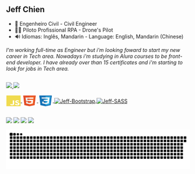 ## Jeff Chien

- 👷‍ Engenheiro Civil - Civil Engineer
- 👨‍✈️ Piloto Profissional RPA - Drone's Pilot
- 🔊 Idiomas: Inglês, Mandarin - Language: English, Mandarin (Chinese)

*I'm working full-time as Engineer but i'm looking foward to start my new career in Tech area. Nowadays i'm studying in Alura courses to be front-end developer. 
I have already over than 15 certificates and i'm starting to look for jobs in Tech area.*

##

<div align="left">
  <a href="https://github.com/JeffChien1">
  <img height="180em" src="https://github-readme-stats.vercel.app/api?username=JeffChien1&show_icons=true&theme=tokyonight&include_all_commits=true&count_private=true"/>
  <img height="180em" src="https://github-readme-stats.vercel.app/api/top-langs/?username=JeffChien1&layout=compact&langs_count=7&theme=tokyonight"/>
</div>
<div style="display: inline_block"><br>
  <img align="center" alt="Jeff-Js" height="30" width="40" src="https://raw.githubusercontent.com/devicons/devicon/master/icons/javascript/javascript-plain.svg">
  <img align="center" alt="Jeff-HTML" height="30" width="40" src="https://raw.githubusercontent.com/devicons/devicon/master/icons/html5/html5-original.svg">
  <img align="center" alt="Jeff-CSS" height="30" width="40" src="https://raw.githubusercontent.com/devicons/devicon/master/icons/css3/css3-original.svg">
  <img align="center" alt="Jeff-Bootstrap" height="30" width="40" src="https://cdn.jsdelivr.net/gh/devicons/devicon/icons/bootstrap/bootstrap-plain-wordmark.svg" />
  <img align="center" alt="Jeff-SASS" height="30" width="40" src="https://cdn.jsdelivr.net/gh/devicons/devicon/icons/sass/sass-original.svg" />
          

          
</div>
  
  ##
  
<div>
  <a href="https://web.whatsapp.com/send?phone=5599996453446" target="_blank"><img src="https://img.shields.io/badge/WhatsApp-25D366?style=for-the-badge&logo=whatsapp&logoColor=white" target="_blank"></a>
  <a href="https://www.instagram.com/jeff.chien/" target="_blank"><img src="https://img.shields.io/badge/-Instagram-%23E4405F?style=for-the-badge&logo=instagram&logoColor=white" target="_blank"></a>
  <a href = "mailto:eng.jeffchien@gmail.com"><img src="https://img.shields.io/badge/-Gmail-%23333?style=for-the-badge&logo=gmail&logoColor=white" target="_blank"></a>
  <a href="https://www.linkedin.com/in/jeff-chien-053778108/" target="_blank"><img src="https://img.shields.io/badge/-LinkedIn-%230077B5?style=for-the-badge&logo=linkedin&logoColor=white" target="_blank"></a> 
 
![Snake animation](https://github.com/JeffChien1/JeffChien1/blob/output/github-contribution-grid-snake.svg)
 
</div>

